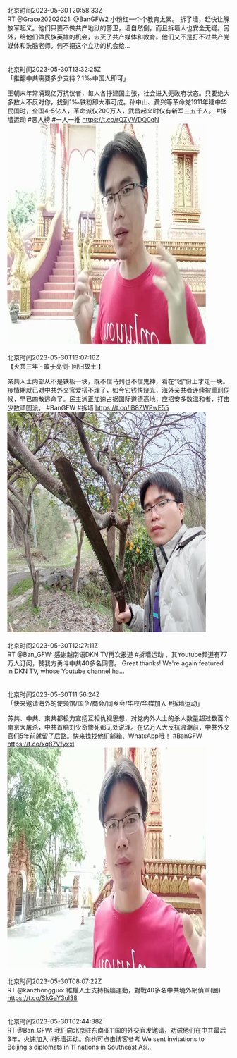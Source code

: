 北京时间2023-05-30T20:58:33Z<br>RT @Grace20202021: @BanGFW2 小粉红一个个教育太累。
拆了墙，赶快让解放军起义。他们只要不做共产地狱的警卫，墙自然倒，而且拆墙人也安全无疑。另外，给他们做民族英雄的机会，去灭了共产媒体和教育。他们又不是打不过共产党媒体和洗脑老师，何不把这个立功的机会给…<br><br><br>北京时间2023-05-30T13:32:25Z<br>「推翻中共需要多少支持？1‰中国人即可」

王朝末年常涌现亿万抗议者，每人各抒建国主张，社会进入无政府状态。只要绝大多数人不反对你，找到1‰铁粉即大事可成。孙中山、黄兴等革命党1911年建中华民国时，全国4-5亿人，革命派仅200万人，武昌起义时仅有新军三五千人。
#拆墙运动 #恶人榜 #一人一推 https://t.co/rQZVWDQ0qN<br><img src='/temp/video/2023/u-Month-5/au-Day-30/BanGFW2/1663418062463442944_0.jpg' width='450' height='500'><br><br>北京时间2023-05-30T13:07:16Z<br>【灭共三年 · 敢于亮剑· 回归故土 】

亲共人士内部从不是铁板一块，既不信马列也不信鬼神，看在“钱”份上才走一块。疫情期就已对中共外交官爱搭不理了，如今它钱快烧光，海外亲共者连续被重刑伺候，早已四散逃命了。民主派正加速占据国际道德高地，应招安多数温和者，打击少数顽固派。
#BanGFW #拆墙 https://t.co/iB8ZWPwE55<br><img src='/temp/image/2023/u-Month-5/1663411733762039808_0.jpg' width='450' height='500'><br><br>北京时间2023-05-30T12:27:11Z<br>RT @Ban_GFW: 感谢越南语DKN TV再次报道 #拆墙运动 ，其Youtube频道有77万人订阅，赞我方勇斗中共40多名网警。
Great thanks! We're again featured in DKN TV, whose Youtube channel ha…<br><br><br>北京时间2023-05-30T11:56:24Z<br>「快来邀请海外的使领馆/国企/商会/同乡会/华校/华媒加入 #拆墙运动」

苏共、中共、柬共都极力宣扬互相仇视思想，对党内外人士的杀人数量超过数百个南京大屠杀，中共首脑刘少奇惨死都无处说理。在亿万人大反抗浪潮前，中共外交官们5年前就留了后路。快来找找他们邮箱、WhatsApp哦！ #BanGFW https://t.co/xq87Vfyxxl<br><img src='/temp/video/2023/u-Month-5/au-Day-30/BanGFW2/1663393899778572288_0.jpg' width='450' height='500'><br><br>北京时间2023-05-30T08:07:22Z<br>RT @kanzhongguo: 維權人士支持拆牆運動，對戰40多名中共境外網偵軍(圖) https://t.co/SkGaY3ul38<br><br><br>北京时间2023-05-30T02:44:38Z<br>RT @Ban_GFW: 我们向北京驻东南亚11国的外交官发邀请，劝诫他们在中共最后3年，火速加入 #拆墙运动。你也可点击博客参考
We sent invitations to Beijing's diplomats in 11 nations in Southeast Asi…<br><br><br>